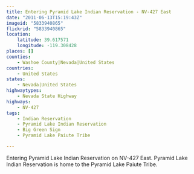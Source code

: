 ```yaml
---
title: Entering Pyramid Lake Indian Reservation - NV-427 East
date: "2011-06-13T15:19:43Z"
imageid: "5833940865"
flickrid: "5833940865"
location:
    latitude: 39.617571
    longitude: -119.308428
places: []
counties:
    - Washoe County|Nevada|United States
countries:
    - United States
states:
    - Nevada|United States
highwaytypes:
    - Nevada State Highway
highways:
    - NV-427
tags:
    - Indian Reservation
    - Pyramid Lake Indian Reservation
    - Big Green Sign
    - Pyramid Lake Paiute Tribe

---
```

Entering Pyramid Lake Indian Reservation on NV-427 East.  Pyramid Lake Indian Reservation is home to the Pyramid Lake Paiute Tribe.